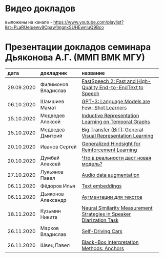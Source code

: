 # Видео докладов
выложены на канале - https://www.youtube.com/playlist?list=PLaRUeIuewv8Cpaw1mgnxSUHEwnluQ9Bco
# Презентации докладов семинара Дьяконова А.Г. (ММП ВМК МГУ)
| дата | докладчик | название|
| :-- | :-- | :-- |
| 29.09.2020 | Филимонов Владислав| [FastSpeech 2: Fast and High-Quality End-to-EndText to Speech](20200929_Filimonov_FastSpeech_2.pdf)|
| 06.10.2020 | Шамшиев Мамат| [GPT-3: Language Models are Few-Shot Learners](20201006_Shamshiev_GPT3.pdf)|
| 15.10.2020 | Медведев Алексей| [Inductive Representation Learning on Temporal Graphs](20201015_MedvedevA_IndReprLearn.pdf)|
| 15.10.2020 | Медведев Дмитрий| [Big Transfer (BiT): General Visual Representation Learning](20201015_MedvedevD_BigTransfer.pdf)|
| 20.10.2020 | Иванов Сергей| [Generalized Hindsight for Reinforcement Learning](20201020_IvanovS_Hindsight.pdf)|
| 20.10.2020 | Думбай Алексей| [Что в реальности даст новая модель?](20201020_DumbayA_AB.pdf)|
| 27.10.2020 | Лукьянов Павел| [Audio data augmentation](20201027_LukjanovP_AudioAugment.pdf)|
| 06.11.2020 | Фёдоров Илья| [Text embeddings](20201106_FedorovI_TransformerTextEmbed.pdf)|
| 06.11.2020 | Дьяконов Александр| [Аугментации для текстов](20201106_DyakonovA_TextAugm.pdf)|
| 18.11.2020 | Кузьмин Никита| [Neural Similarity Measurement Strategies in Speaker Diarization Task](20201118_KuzminN_SpeakerDiarization.pdf)|
| 26.11.2020 | Марков Владислав| [Self-Driving Cars](20201126_MarkovV_SelfDriving.pdf)|
| 26.11.2020 | Швец Павел | [Black-Box Interpretation Methods: Anchors](20201126_ShvetcP_Interpretation.pdf)|
